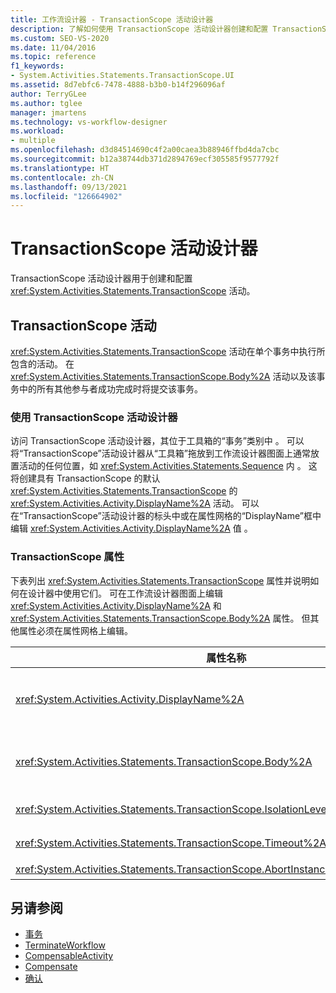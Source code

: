 ```yaml
---
title: 工作流设计器 - TransactionScope 活动设计器
description: 了解如何使用 TransactionScope 活动设计器创建和配置 TransactionScope 活动。
ms.custom: SEO-VS-2020
ms.date: 11/04/2016
ms.topic: reference
f1_keywords:
- System.Activities.Statements.TransactionScope.UI
ms.assetid: 8d7ebfc6-7478-4888-b3b0-b14f296096af
author: TerryGLee
ms.author: tglee
manager: jmartens
ms.technology: vs-workflow-designer
ms.workload:
- multiple
ms.openlocfilehash: d3d84514690c4f2a00caea3b88946ffbd4da7cbc
ms.sourcegitcommit: b12a38744db371d2894769ecf305585f9577792f
ms.translationtype: HT
ms.contentlocale: zh-CN
ms.lasthandoff: 09/13/2021
ms.locfileid: "126664902"
---
```

# <a name="transactionscope-activity-designer"></a>TransactionScope 活动设计器

TransactionScope 活动设计器用于创建和配置 <xref:System.Activities.Statements.TransactionScope> 活动。

## <a name="the-transactionscope-activity"></a>TransactionScope 活动

<xref:System.Activities.Statements.TransactionScope> 活动在单个事务中执行所包含的活动。 在 <xref:System.Activities.Statements.TransactionScope.Body%2A> 活动以及该事务中的所有其他参与者成功完成时将提交该事务。

### <a name="using-the-transactionscope-activity-designer"></a>使用 TransactionScope 活动设计器

访问 TransactionScope 活动设计器，其位于工具箱的“事务”类别中  。 可以将“TransactionScope”活动设计器从“工具箱”拖放到工作流设计器图面上通常放置活动的任何位置，如 <xref:System.Activities.Statements.Sequence> 内 。 这将创建具有 TransactionScope 的默认 <xref:System.Activities.Statements.TransactionScope> 的 <xref:System.Activities.Activity.DisplayName%2A> 活动。 可以在“TransactionScope”活动设计器的标头中或在属性网格的“DisplayName”框中编辑 <xref:System.Activities.Activity.DisplayName%2A> 值 。

### <a name="the-transactionscope-properties"></a>TransactionScope 属性

下表列出 <xref:System.Activities.Statements.TransactionScope> 属性并说明如何在设计器中使用它们。 可在工作流设计器图面上编辑 <xref:System.Activities.Activity.DisplayName%2A> 和 <xref:System.Activities.Statements.TransactionScope.Body%2A> 属性。 但其他属性必须在属性网格上编辑。

|属性名称|必选|使用情况|
|-|--------------|-|
|<xref:System.Activities.Activity.DisplayName%2A>|错误|<xref:System.Activities.Statements.TransactionScope> 活动的可选友好名称。 默认值为 TransactionScope。 虽然 <xref:System.Activities.Activity.DisplayName%2A> 值不是绝对必需的，但最好使用该属性值。|
|<xref:System.Activities.Statements.TransactionScope.Body%2A>|True|指定要在单个事务中执行的活动。 若要添加 <xref:System.Activities.Statements.TransactionScope.Body%2A> 活动，请将活动从“工具箱”放置到“TransactionScope”活动设计器上带提示文本“在此处放置活动”的“Body”框中  。|
|<xref:System.Activities.Statements.TransactionScope.IsolationLevel%2A>|True|指定此 <xref:System.Transactions.IsolationLevel> 的 <xref:System.Activities.Statements.TransactionScope>。|
|<xref:System.Activities.Statements.TransactionScope.Timeout%2A>|错误|指定必须在其间完成事务的时间间隔（格式为 00:00:00，表示小时:分钟:秒）。 默认值为 1 分钟 (00:01:00)。|
|<xref:System.Activities.Statements.TransactionScope.AbortInstanceOnTransactionFailure*>|True|指定指示在事务中止的情况下是否应中止工作流的值。|

## <a name="see-also"></a>另请参阅

- [事务](../workflow-designer/transaction-activity-designers.md)
- [TerminateWorkflow](../workflow-designer/terminateworkflow-activity-designer.md)
- [CompensableActivity](../workflow-designer/compensableactivity-activity-designer.md)
- [Compensate](../workflow-designer/compensate-activity-designer.md)
- [确认](../workflow-designer/confirm-activity-designer.md)
